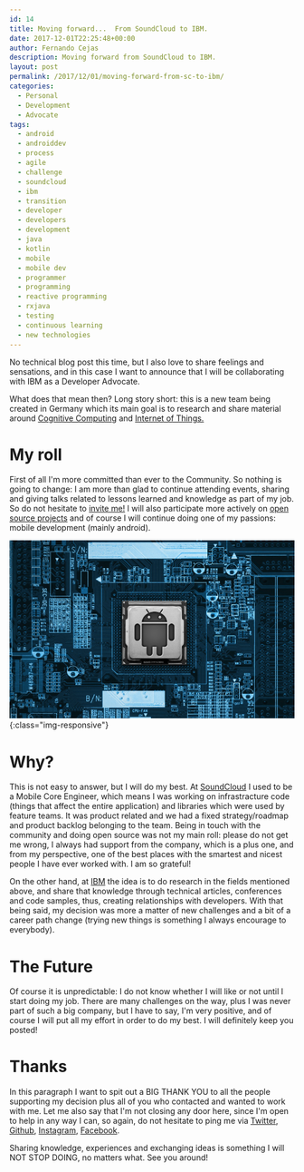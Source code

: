 ```yaml
---
id: 14
title: Moving forward...  From SoundCloud to IBM.
date: 2017-12-01T22:25:48+00:00
author: Fernando Cejas
description: Moving forward from SoundCloud to IBM.  
layout: post
permalink: /2017/12/01/moving-forward-from-sc-to-ibm/
categories:
  - Personal
  - Development
  - Advocate
tags:
  - android
  - androiddev
  - process
  - agile
  - challenge
  - soundcloud
  - ibm
  - transition
  - developer
  - developers
  - development
  - java
  - kotlin
  - mobile
  - mobile dev
  - programmer
  - programming
  - reactive programming
  - rxjava
  - testing
  - continuous learning
  - new technologies
---
```

<p class="justify"><span class="boldtext">No technical blog post this time</span>, but I also love to share feelings and sensations, and in this case I want to announce that I will be collaborating with <span class="boldtext">IBM as a Developer Advocate.</span></p> 

<p class="justify"><span class="boldtext">What does that mean then?</span> <span class="underlinetext">Long story short:</span> this is a new team being created in Germany which its main goal is to research and share material around <a href="https://en.wikipedia.org/wiki/Cognitive_computing" target="_blank">Cognitive Computing</a> and <a href="https://en.wikipedia.org/wiki/Internet_of_things" target="_blank">Internet of Things.</a></p>


# My roll

<p class="justify"><span class="boldtext">First of all I'm more committed than ever to the Community.</span> So nothing is going to change: I am more than glad to continue attending events, sharing and giving talks related to lessons learned and knowledge as part of my job. So do not hesitate to <a href="https://twitter.com/fernando_cejas/" target="_blank">invite me!</a> I will also participate more actively on <a href="https://github.com/android10" target="_blank">open source projects</a> and of course I will continue doing one of my passions: <span class="boldtext">mobile development (mainly android).</span></p>

![fernando-cejas](/assets/images/cognitive_android.png){:class="img-responsive"}


# Why?

<p class="justify"><span class="boldtext">This is not easy to answer,</span> but I will do my best. At <a href="https://soundcloud.com/" target="_blank">SoundCloud</a> I used to be a <span class="boldtext">Mobile Core Engineer, which means I was working on infrastracture code (things that affect the entire application) and libraries which were used by feature teams.</span> 
It was product related and we had a fixed strategy/roadmap and product backlog belonging to the team. Being in touch with the community and doing open source was not my main roll: please do not get me wrong, <span class="boldtext">I always had support from the company, which is a plus one, and from my perspective, one of the best places with the smartest and nicest people I have ever worked with. I am so grateful!</span></p>  

<p class="justify">On the other hand, at <a href="https://www.ibm.com/us-en/" target="_blank">IBM</a> the idea is to <span class="boldtext">do research in the fields mentioned above, and share that knowledge through technical articles, conferences and code samples,</span> thus, creating relationships with developers. With that being said, my decision was more a matter of <span class="boldtext">new challenges</span> and a bit of a <span class="boldtext">career path change</span> (trying new things is something I always encourage to everybody).</p>


# The Future

<p class="justify"><span class="boldtext">Of course it is unpredictable: I do not know whether I will like or not until I start doing my job.</span> There are many challenges on the way, plus I was never part of such a big company, but I have to say, <span class="boldtext">I'm very positive,</span> and of course I will put all my effort in order to do my best. <span class="boldtext">I will definitely keep you posted!</span></p>


# Thanks

<p class="justify">In this paragraph I want to spit out a <span class="boldtext">BIG THANK YOU</span> to all the people supporting my decision plus all of you who contacted and wanted to work with me. 
Let me also say that <span class="boldtext">I'm not closing any door here,</span> since I'm open to help in any way I can, so again, do not hesitate to ping me via <a href="https://twitter.com/fernando_cejas/" target="_blank">Twitter</a>, <a href="https://github.com/android10" target="_blank">Github</a>, <a href="https://www.instagram.com/fernando_cejas/" target="_blank">Instagram</a>, <a href="https://www.facebook.com/Penano" target="_blank">Facebook</a>.</p>

<p class="justify"><span class="boldtext">Sharing knowledge, experiences and exchanging ideas is something I will NOT STOP DOING, no matters what.</span> See you around!</p>